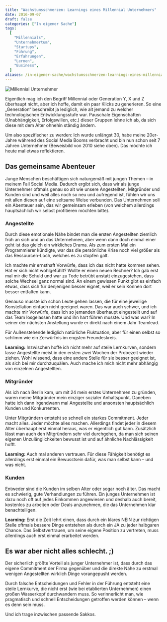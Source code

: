```yaml
---
title: "Wachstumsschmerzen: Learnings eines Millennial Unternehmers"
date: 2016-09-07
draft: false
categories: ["In eigener Sache"]
tags:
  [
    "Millennials",
    "Unternehmertum",
    "Startups",
    "Führung",
    "Erfahrungen",
    "Lernen",
    "Business",
  ]
aliases: /in-eigener-sache/wachstumsschmerzen-learnings-eines-millennial-unternehmers/1767
---
```


![Millennial Unternehmer](/images/klaus-breyer-24.jpg)

Eigentlich mag ich den Begriff Millennial oder Generation Y, X und Z überhaupt nicht, aber ich hoffe, damit ein paar Klicks zu generieren. So eine „Generation“ beschreibt ja lediglich, wie alt jemand zu welcher technologischen Entwicklungsstufe war. Pauschale Eigenschaften (Unabhängigkeit, Erfolgswillen, etc.) dieser Gruppen lehne ich ab, da sich diese mit dem Alter ohnehin ständig ändern.

Um also spezifischer zu werden: Ich wurde unlängst 30, habe meine 20er-Jahre während des Social Media Booms verbracht und bin nun schon seit 7 Jahren Unternehmer (Beweisbild von 2010 siehe oben). Das möchte ich heute mal etwas reflektieren.

## Das gemeinsame Abenteuer

Junge Menschen beschäftigen sich naturgemäß mit jungen Themen – in meinem Fall Social Media. Dadurch ergibt sich, dass wir als junge Unternehmer oftmals genau so alt wie unsere Angestellten, Mitgründer und Kunden sind und weil alles noch so neu und aufregend ist, fühlen wir uns mit allen diesen auf eine seltsame Weise verbunden. Das Unternehmen soll ein Abenteuer sein, das wir gemeinsam erleben (von welchem allerdings hauptsächlich wir selbst profitieren möchten bitte).

### Angestellte

Durch diese emotionale Nähe bindet man die ersten Angestellten ziemlich früh an sich und an das Unternehmen, aber wenn dann doch einmal einer geht ist das gleich ein wirkliches Drama. Als zum ersten Mal ein Programmierer kündigte, war das die persönliche Krise noch viel größer als das Ressourcen-Loch, welches es zu stopfen galt.

Ich machte mir ernsthaft Vorwürfe, dass ich das nicht hatte kommen sehen. Hat er sich nicht wohlgefühlt? Wollte er einen neuen Rechner? Ich gab erst mal mir die Schuld und war zu Tode betrübt anstatt einzugestehen, dass solche Wechsel ganz normal sind. An einem gewissen Punkt gibt es einfach etwas, dass sich für denjenigen besser eignet, weil er sein Können dort besser entfalten kann.

Genauso musste ich schon Leute gehen lassen, die für eine jeweilige Konstellation einfach nicht geeignet waren. Das war auch schwer, und ich machte mir Vorwürfe, dass ich so jemanden überhaupt eingestellt und auf das Team losgelassen hatte und ihn hart führen musste. Und was war? In seiner der nächsten Anstellung wurde er direkt nach einem Jahr Teamlead.

Für Außenstehende lediglich natürliche Fluktuation, aber für einen selbst so schlimm wie ein Zerwürfnis im engsten Freundeskreis.

**Learning:** Inzwischen hoffe ich nicht mehr auf steile Lernkurven, sondern lasse Angestellte meist in den ersten zwei Wochen der Probezeit wieder ziehen. Wohl wissend, dass eine andere Stelle für sie besser geeignet ist, als sich bei mir durchzuquälen. Auch mache ich mich nicht mehr abhängig von einzelnen Angestellten.

### Mitgründer

Als ich nach Berlin kam, um mit 24 mein erstes Unternehmen zu gründen, waren meine Mitgründer mein einziger sozialer Anhaltspunkt. Daneben hatte ich dann irgendwann mal Angestellte und ansonsten hauptsächlich Kunden und Konkurrenten.

Unter Mitgründern entsteht so schnell ein starkes Commitment. Jeder macht alles. Jeder möchte alles machen. Allerdings findet jeder in diesem Alter überhaupt erst einmal heraus, was er eigentlich gut kann. Zusätzlich lässt man auch den Mitgründern sehr viel durchgehen, da man sich seinen eigenen Unzulänglichkeiten bewusst ist und auf ähnliche Nachlässigkeit hofft.

**Learning:** Auch mal anderen vertrauen. Für diese Fähigkeit benötigt es allerdings erst einmal ein Bewusstsein dafür, was man selbst kann – und was nicht.

### Kunden

Entweder sind die Kunden im selben Alter oder sogar noch älter. Das macht es schwierig, gute Verhandlungen zu führen. Ein junges Unternehmen ist dazu noch oft auf jedes Einkommen angewiesen und deshalb auch bereit, kostenlos zu arbeiten oder Deals anzunehmen, die das Unternehmen klar benachteiligen.

**Learning:** Erst die Zeit lehrt einen, dass durch ein klares NEIN zur richtigen Stelle oftmals bessere Dinge entstehen als durch ein JA zu jeder halbgaren Chance. Das Selbstvertrauen, um seine eigene Position zu vertreten, muss allerdings auch erst einmal erarbeitet werden.

## Es war aber nicht alles schlecht. ;)

Der sicherlich größte Vorteil als junger Unternehmer ist, dass durch das eigene Commitment der Firma gegenüber und die direkte Nähe zu erstmal wenigen Angestellten wirklich Dinge vorangepusht werden.

Durch falsche Entscheidungen und Fehler in der Führung entsteht eine steile Lernkurve, die nicht erst (wie bei etablierten Unternehmen) einen großen Wasserkopf durchwandern muss. So verinnerlicht man, wie pragmatisch und schnell Entscheidungen getroffen werden können – wenn es denn sein muss.

Und ich trage inzwischen passende Sakkos.
